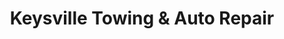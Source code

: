 ---
title: "Keysville Towing & Auto Repair"
url: /keysville/keysville-towing-und-auto-repair/
shop: Autowerkstatt
---